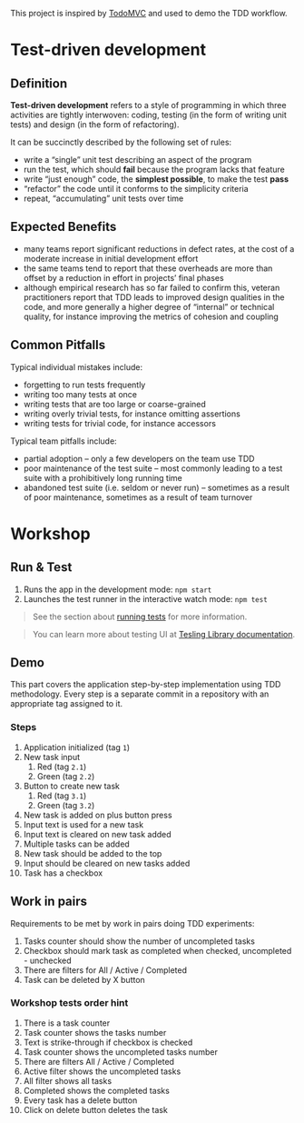 This project is inspired by [TodoMVC](https://todomvc.com/examples/react/#/) and used to demo the TDD workflow.

# Test-driven development

## Definition

**Test-driven development** refers to a style of programming in which three activities are tightly interwoven: coding, testing (in the form of writing unit tests) and design (in the form of refactoring).

It can be succinctly described by the following set of rules:

- write a “single” unit test describing an aspect of the program
- run the test, which should **fail** because the program lacks that feature
- write “just enough” code, the **simplest possible**, to make the test **pass**
- “refactor” the code until it conforms to the simplicity criteria
- repeat, “accumulating” unit tests over time

## Expected Benefits

- many teams report significant reductions in defect rates, at the cost of a moderate increase in initial development effort
- the same teams tend to report that these overheads are more than offset by a reduction in effort in projects’ final phases
- although empirical research has so far failed to confirm this, veteran practitioners report that TDD leads to improved design qualities in the code, and more generally a higher degree of “internal” or technical quality, for instance improving the metrics of cohesion and coupling

## Common Pitfalls

Typical individual mistakes include:

- forgetting to run tests frequently
- writing too many tests at once
- writing tests that are too large or coarse-grained
- writing overly trivial tests, for instance omitting assertions
- writing tests for trivial code, for instance accessors

Typical team pitfalls include:

- partial adoption – only a few developers on the team use TDD
- poor maintenance of the test suite – most commonly leading to a test suite with a prohibitively long running time
- abandoned test suite (i.e. seldom or never run) – sometimes as a result of poor maintenance, sometimes as a result of team turnover

# Workshop

## Run & Test

1. Runs the app in the development mode: `npm start`
1. Launches the test runner in the interactive watch mode: `npm test`

> See the section about [running tests](https://facebook.github.io/create-react-app/docs/running-tests) for more information.

> You can learn more about testing UI at [Tesling Library documentation](https://testing-library.com/docs/).

## Demo

This part covers the application step-by-step implementation using TDD methodology. Every step is a separate commit in a repository with an appropriate tag assigned to it.

### Steps

1. Application initialized (tag `1`)
1. New task input
   1. Red (tag `2.1`)
   1. Green (tag `2.2`)
1. Button to create new task
   1. Red (tag `3.1`)
   1. Green (tag `3.2`)
1. New task is added on plus button press
1. Input text is used for a new task
1. Input text is cleared on new task added
1. Multiple tasks can be added
1. New task should be added to the top
1. Input should be cleared on new tasks added
1. Task has a checkbox

## Work in pairs

Requirements to be met by work in pairs doing TDD experiments:

1. Tasks counter should show the number of uncompleted tasks
1. Checkbox should mark task as completed when checked, uncompleted - unchecked
1. There are filters for All / Active / Completed
1. Task can be deleted by X button

### Workshop tests order hint

1. There is a task counter
1. Task counter shows the tasks number
1. Text is strike-through if checkbox is checked
1. Task counter shows the uncompleted tasks number
1. There are filters All / Active / Completed
1. Active filter shows the uncompleted tasks
1. All filter shows all tasks
1. Completed shows the completed tasks
1. Every task has a delete button
1. Click on delete button deletes the task
